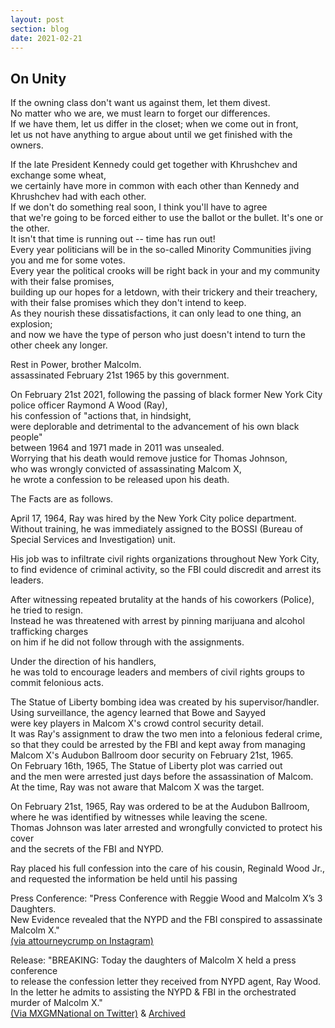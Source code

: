 ```yaml
---
layout: post
section: blog
date: 2021-02-21
---
```


## On Unity  
If the owning class don't want us against them, let them divest.  
No matter who we are, we must  learn to forget our differences.  
If we have them, let us differ in the closet; when we come out in front,   
let us not have anything to argue about until we get finished with the owners.  

If the late President Kennedy could get together with Khrushchev and exchange some wheat,  
we certainly have more in common with each other than Kennedy and Khrushchev had with each other.  
If we don't do something real soon, I think you'll have to agree  
that we're going to be forced either to use the ballot or the bullet.
It's one or the other.  
It isn't that time is running out -- time has run out!  
Every year politicians will be in the so-called Minority Communities jiving you and me for some votes.  
Every year the political crooks will be right back in your and my community with their false promises,  
building up our hopes for a letdown, with their trickery and their treachery,  
with their false promises which they don't intend to keep.  
As they nourish these dissatisfactions, it can only lead to one thing, an explosion;  
and now we have the type of person who just doesn't intend to turn the other cheek any longer.

Rest in Power, brother Malcolm.  
assassinated February 21st 1965 by this government.

On February 21st 2021, following the passing of black former New York City police officer Raymond A Wood (Ray),  
his confession of "actions that, in hindsight,  
were deplorable and detrimental to the advancement of his own black people"  
between 1964 and 1971 made in 2011 was unsealed.  
Worrying that his death would remove justice for Thomas Johnson,  
who was wrongly convicted of assassinating Malcom X,  
he wrote a confession to be released upon his death.

The Facts are as follows.

April 17, 1964, Ray was hired by the New York City police department.  
Without training, he was immediately assigned to the BOSSI (Bureau of Special Services and Investigation) unit.

His job was to infiltrate civil rights organizations throughout New York City,  
to find evidence of criminal activity, so the FBI could discredit and arrest its leaders.

After witnessing repeated brutality at the hands of his coworkers (Police), he tried to resign.  
Instead he was threatened with arrest by pinning marijuana and alcohol trafficking charges  
on him if he did not follow through with the assignments.

Under the direction of his handlers,  
he was told to encourage leaders and members of civil rights groups to commit felonious acts.

The Statue of Liberty bombing idea was created by his supervisor/handler.  
Using surveillance, the agency learned that Bowe and Sayyed  
were key players in Malcom X's crowd control security detail.  
It was Ray's assignment to draw the two men into a felonious federal crime,  
so that they could be arrested by the FBI and kept away from managing  
Malcom X's Audubon Ballroom door security on February 21st, 1965.  
On February 16th, 1965, The Statue of Liberty plot was carried out  
and the men were arrested just days before the assassination of Malcom.  
At the time, Ray was not aware that Malcom X was the target.

On February 21st, 1965, Ray was ordered to be at the Audubon Ballroom,  
where he was identified by witnesses while leaving the scene.  
Thomas Johnson was later arrested and wrongfully convicted to protect his cover  
and the secrets of the FBI and NYPD.

Ray placed his full confession into the care of his cousin, Reginald Wood Jr.,  
and requested the information be held until his passing


Press Conference: "Press Conference with Reggie Wood and Malcolm X’s 3 Daughters.   
New Evidence revealed that the NYPD and the FBI conspired to assassinate Malcolm X."  
[(via attourneycrump on Instagram)](https://www.instagram.com/tv/CLhmmwAj3vK/)  

Release: "BREAKING: Today the daughters of Malcolm X held a press conference  
to release the confession letter they received from NYPD agent, Ray Wood.  
In the letter he admits to assisting the NYPD & FBI in the orchestrated murder of Malcolm X."  
[(Via MXGMNational on Twitter)](https://twitter.com/MXGMNational/status/1363283493078372352/photo/1)  & [Archived](https://archive.vn/bWRW8)
